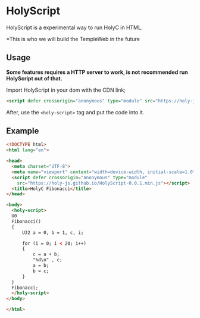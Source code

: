# HolyScript

HolyScript is a experimental way to run HolyC in HTML.

*This is who we will build the TempleWeb in the future

## Usage

**Some features requires a HTTP server to work, is not recommended run HolyScript out of that.**

Import HolyScript in your dom with the CDN link;

```html
<script defer crossorigin="anonymous" type="module" src="https://holy-js.github.io/HolyScript-0.0.1.min.js"></script>
```

After, use the ```<holy-script>``` tag and put the code into it.

## Example

```html 
<!DOCTYPE html>
<html lang="en">

<head>
  <meta charset="UTF-8">
  <meta name="viewport" content="width=device-width, initial-scale=1.0">
  <script defer crossorigin="anonymous" type="module"
    src="https://holy-js.github.io/HolyScript-0.0.1.min.js"></script>
  <title>HolyC Fibonacci</title>
</head>

<body>
  <holy-script>
  U0
  Fibonacci()
  {
      U32 a = 0, b = 1, c, i;

      for (i = 0; i < 20; i++) 
      { 
          c = a + b; 
          "%d\n" , c; 
          a = b; 
          b = c; 
      } 
  } 
  Fibonacci; 
  </holy-script>
</body>

</html>
```
